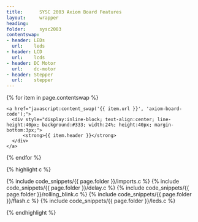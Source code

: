 ```yaml
---
title:      SYSC 2003 Axiom Board Features
layout:     wrapper
heading:
folder:     sysc2003
contentswap:
- header: LEDs
  url:    leds
- header: LCD
  url:    lcds
- header: DC Motor
  url:    dc-motor
- header: Stepper
  url:    stepper
---
```


<nav>

  {% for item in page.contentswap %}

    <a href="javascript:content_swap('{{ item.url }}', 'axiom-board-code');">
      <div style="display:inline-block; text-align:center; line-height:40px; background:#333; width:24%; height:40px; margin-bottom:3px;">
          <strong>{{ item.header }}</strong>
      </div>
    </a>
  {% endfor %}

</nav>

<div id="axiom-board-code">

{% highlight c %}

{% include code_snippets/{{ page.folder }}/imports.c %}
{% include code_snippets/{{ page.folder }}/delay.c %}
{% include code_snippets/{{ page.folder }}/rolling_blink.c %}
{% include code_snippets/{{ page.folder }}/flash.c %}
{% include code_snippets/{{ page.folder }}/leds.c %}

{% endhighlight %}

</div>

<div id="leds" style="display:none">

{% highlight c %}

{% include code_snippets/{{ page.folder }}/imports.c %}
{% include code_snippets/{{ page.folder }}/delay.c %}
{% include code_snippets/{{ page.folder }}/rolling_blink.c %}
{% include code_snippets/{{ page.folder }}/flash.c %}
{% include code_snippets/{{ page.folder }}/leds.c %}

{% endhighlight %}

</div>

<div id="lcds" style="display:none">

{% highlight c %}

{% include code_snippets/{{ page.folder }}/imports.c %}
{% include code_snippets/{{ page.folder }}/delay.c %}
{% include code_snippets/{{ page.folder }}/LCD.c %}

{% endhighlight %}

</div>

<div id="stepper" style="display:none">

{% highlight c %}

{% include code_snippets/{{ page.folder }}/imports.c %}
{% include code_snippets/{{ page.folder }}/stepper_motor.c %}

{% endhighlight %}

</div>

<div id="dc-motor" style="display:none">

{% highlight ca65 %}

{% include code_snippets/{{ page.folder }}/dcmotor.s %}

{% endhighlight %}

</div>

<div id="output-compare" style="display:none">

{% highlight c %}

{% include code_snippets/{{ page.folder }}/imports.c %}
{% include code_snippets/{{ page.folder }}/output_compare.c %}

{% endhighlight %}

</div>

